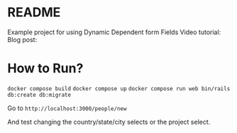 # README

Example project for using Dynamic Dependent form Fields
Video tutorial:
Blog post:

# How to Run?

`docker compose build`
`docker compose up`
`docker compose run web bin/rails db:create db:migrate`

Go to `http://localhost:3000/people/new` 

And test changing the country/state/city selects or the project select.